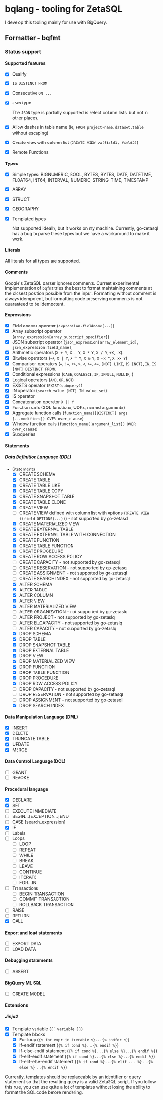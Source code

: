 # bqlang - tooling for ZetaSQL

I develop this tooling mainly for use with BigQuery.

## Formatter - bqfmt

### Status support

#### Supported features

- [x] Qualify
- [x] `IS DISTINCT FROM`
- [x] Consecutive `ON ...`
- [x] `JSON` type

    The `JSON` type is partially supported is select column lists, but not in other places.

- [x] Allow dashes in table name (ie, `FROM project-name.dataset.table` without escaping)
- [x] Create view with column list (`CREATE VIEW vw(field1, field2)`)
- [x] Remote Functions

#### Types

- [x] Simple types:  BIGNUMERIC, BOOL, BYTES, BYTES, DATE, DATETIME, FLOAT64, INT64, INTERVAL, NUMERIC, STRING, TIME, TIMESTAMP
- [x] ARRAY
- [x] STRUCT
- [x] GEOGRAPHY
- [x] Templated types

    Not supported ideally, but it works on my machine.
    Currently, go-zetasql has a bug to parse these types but we have a workaround to make it work.

#### Literals

All literals for all types are supported.

#### Comments

Google's ZetaSQL parser ignores comments.
Current experimental implementation of `bqfmt` tries the best to format maintaining comments at the closest position possible from the input.
Formatting without comment is always idempotent, but formatting code preserving comments is not guaranteed to be idempotent.

#### Expressions

- [x] Field access operator (`expression.fieldname[...]`)
- [x] Array subscript operator (`array_expression[array_subscript_specifier]`)
- [x] JSON subscript operator (`json_expression[array_element_id]`, `json_expression[field_name]`)
- [x] Arithmetic operators (`X + Y`, `X - Y`, `X * Y`, `X / Y`, `+X`, `-X`).
- [x] Bitwise operators (`~X`,  `X | Y`, `X ^ Y`, `X & Y`, `X << Y`, `X >> Y`)
- [x] Comparison operators (`=`, `!=`, `<>`, `>`, `<`, `>=`, `<=`, `[NOT] LIKE`, `IS [NOT]`, `IN`, `IS [NOT] DISTINCT FROM`).
- [x] Conditional expressions (`CASE`, `COALESCE`, `IF`, `IFNULL`, `NULLIF`, )
- [x] Logical operators (`AND`, `OR`, `NOT`)
- [x] EXISTS operator (`EXIST(subquery)`)
- [x] IN operator (`search_value [NOT] IN value_set`)
- [x] IS operator
- [x] Concatenation operator `X || Y`
- [x] Function calls (SQL functions, UDFs, named arguments)
- [x] Aggregate function calls (`function_name([DISTINCT] args [...modifiers]) OVER over_clause`)
- [x] Window function calls (`function_name([argument_list]) OVER over_clause`)
- [x] Subqueries

#### Statements

##### Data Definition Language (DDL)

- Statements
    - [x] CREATE SCHEMA
    - [x] CREATE TABLE
    - [x] CREATE TABLE LIKE
    - [x] CREATE TABLE COPY
    - [x] CREATE SNAPSHOT TABLE
    - [x] CREATE TABLE CLONE
    - [x] CREATE VIEW
    - [ ] CREATE VIEW defined with column list with options (`CREATE VIEW t(field OPTIONS(...))`) - not supported by go-zetasql
    - [x] CREATE MATERIALIZED VIEW
    - [x] CREATE EXTERNAL TABLE
    - [x] CREATE EXTERNAL TABLE WITH CONNECTION
    - [x] CREATE FUNCTION
    - [x] CREATE TABLE FUNCTION
    - [x] CREATE PROCEDURE
    - [x] CREATE ROW ACCESS POLICY
    - [ ] CREATE CAPACITY - not supported by go-zetasql
    - [ ] CREATE RESERVATION - not supported by go-zetasql
    - [ ] CREATE ASSIGNMENT - not supported by go-zetasql
    - [ ] CREATE SEARCH INDEX - not supported by go-zetasql
    - [x] ALTER SCHEMA
    - [x] ALTER TABLE
    - [x] ALTER COLUMN
    - [x] ALTER VIEW
    - [x] ALTER MATERIALIZED VIEW
    - [ ] ALTER ORGANIZATION - not supported by go-zetaslq
    - [ ] ALTER PROJECT - not supported by go-zetaslq
    - [ ] ALTER BI_CAPACITY - not supported by go-zetaslq
    - [ ] ALTER CAPACITY - not supported by go-zetaslq
    - [x] DROP SCHEMA
    - [x] DROP TABLE
    - [x] DROP SNAPSHOT TABLE
    - [x] DROP EXTERNAL TABLE
    - [x] DROP VIEW
    - [x] DROP MATERIALIZED VIEW
    - [x] DROP FUNCTION
    - [x] DROP TABLE FUNCTION
    - [x] DROP PROCEDURE
    - [x] DROP ROW ACCESS POLICY
    - [ ] DROP CAPACITY - not supported by go-zetasql
    - [ ] DROP RESERVATION - not supported by go-zetasql
    - [ ] DROP ASSIGNMENT - not supported by go-zetasql
    - [x] DROP SEARCH INDEX

#### Data Manipulation Language (DML)

- [x] INSERT
- [x] DELETE
- [x] TRUNCATE TABLE
- [x] UPDATE
- [x] MERGE

#### Data Control Language (DCL)

- [ ] GRANT
- [ ] REVOKE

#### Procedural language

- [x] DECLARE
- [x] SET
- [ ] EXECUTE IMMEDIATE
- [ ] BEGIN...[EXCEPTION...]END
- [ ] CASE [search_expression]
- [x] IF
- [ ] Labels
- [ ] Loops
    - [ ] LOOP
    - [ ] REPEAT
    - [ ] WHILE
    - [ ] BREAK
    - [ ] LEAVE
    - [ ] CONTINUE
    - [ ] ITERATE
    - [ ] FOR...IN
- [ ] Transactions
    - [ ] BEGIN TRANSACTION
    - [ ] COMMIT TRANSACTION
    - [ ] ROLLBACK TRANSACTION
- [ ] RAISE
- [ ] RETURN
- [x] CALL

#### Export and load statements

- [ ] EXPORT DATA
- [ ] LOAD DATA

#### Debugging statements

- [ ] ASSERT

#### BigQuery ML SQL

- [ ] CREATE MODEL

#### Extensions

##### Jinja2

- [x] Template variable (`{{ variable }}`)
- [x] Template blocks
    - [x] For loop (`{% for expr in iterable %}...{% endfor %}`)
    - [x] If-endif statement (`{% if cond %}...{% endif %}`)
    - [x] If-else-endif statement (`{% if cond %}...{% else %}...{% endif %}`)
    - [x] If-elif-endif statement (`{% if cond %}...{% else %}...{% endif %}`)
    - [x] If-elif-else-endif statement (`{% if cond %}...{% elif ... %}...{% else %}...{% endif %}`)

Currently, templates should be replaceable by an identifier or query statement so that the resulting query is a valid ZetaSQL script.
If you follow this rule, you can use quite a lot of templates without losing the ability to format the SQL code before rendering.
